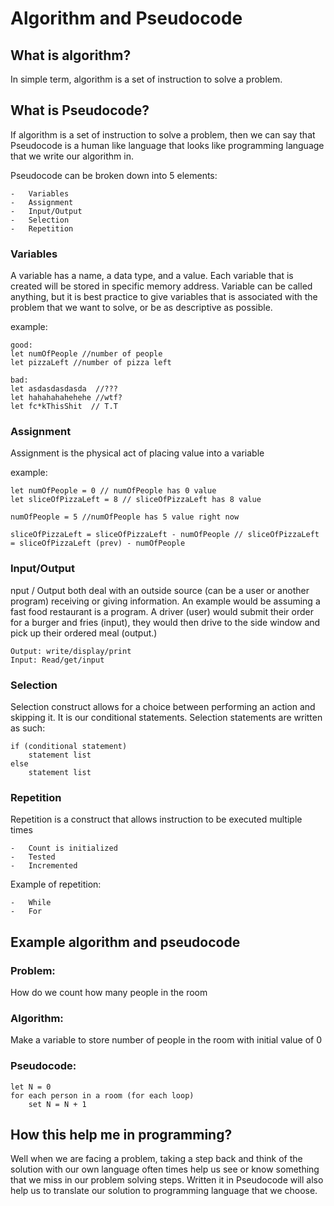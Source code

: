 # Algorithm and Pseudocode

## What is algorithm?

In simple term, algorithm is a set of instruction to solve a problem.

## What is Pseudocode?

If algorithm is a set of instruction to solve a problem, then we can say that Pseudocode is a human like language that looks like programming language that we write our algorithm in.

Pseudocode can be broken down into 5 elements:

    -   Variables
    -   Assignment
    -   Input/Output
    -   Selection
    -   Repetition

### Variables 

A variable has a name, a data type, and a value. Each variable that is created will be stored in specific memory address. Variable can be called anything, but it is best practice to give variables that is associated with the problem that we want to solve, or be as descriptive as possible.

example:
```
good:
let numOfPeople //number of people
let pizzaLeft //number of pizza left

bad:
let asdasdasdasda  //???
let hahahahahehehe //wtf?
let fc*kThisShit  // T.T
```

### Assignment

Assignment is the physical act of placing value into a variable

example:
```
let numOfPeople = 0 // numOfPeople has 0 value
let sliceOfPizzaLeft = 8 // sliceOfPizzaLeft has 8 value

numOfPeople = 5 //numOfPeople has 5 value right now

sliceOfPizzaLeft = sliceOfPizzaLeft - numOfPeople // sliceOfPizzaLeft = sliceOfPizzaLeft (prev) - numOfPeople
```

### Input/Output

nput / Output both deal with an outside source (can be a user or another program) receiving or giving information. An
example would be assuming a fast food restaurant is a program. A driver (user) would submit their order for a burger
and fries (input), they would then drive to the side window and pick up their ordered meal (output.)

    Output: write/display/print
    Input: Read/get/input

### Selection

Selection construct allows for a choice between performing an action and skipping it. It is our conditional statements.
Selection statements are written as such:

```
if (conditional statement)
    statement list
else 
    statement list
```

### Repetition

Repetition is a construct that allows instruction to be executed multiple times

    -   Count is initialized
    -   Tested
    -   Incremented

Example of repetition:

    -   While
    -   For

## Example algorithm and pseudocode

### Problem:
How do we count how many people in the room

### Algorithm:
Make a variable to store number of people in the room with initial value of 0

### Pseudocode:
```
let N = 0
for each person in a room (for each loop)
    set N = N + 1
```

## How this help me in programming?

Well when we are facing a problem, taking a step back and think of the solution with our own language often times help us see or know something that we miss in our problem solving steps. Written it in Pseudocode will also help us to translate our solution to programming language that we choose.